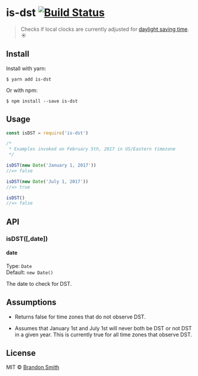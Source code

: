 # is-dst [![Build Status](https://travis-ci.org/brandon93s/is-dst.svg?branch=master)](https://travis-ci.org/brandon93s/is-dst)

> Checks if local clocks are currently adjusted for [daylight saving time](https://en.wikipedia.org/wiki/Daylight_saving_time "Daylight Saving Time").  :sunny:


## Install

Install with yarn:
```shell
$ yarn add is-dst
```
Or with npm:
```shell
$ npm install --save is-dst
```

## Usage

```js
const isDST = require('is-dst')

/*
 * Examples invoked on February 5th, 2017 in US/Eastern timezone
 */

isDST(new Date('January 1, 2017'))
//=> false

isDST(new Date('July 1, 2017'))
//=> true

isDST()
//=> false
```

## API

### isDST([,date])

#### date

Type: `Date`<br>
Default: `new Date()`

The date to check for DST.


## Assumptions

- Returns false for time zones that do not observe DST.

- Assumes that January 1st and July 1st will never both be DST or not DST in a given year. This is currently true for all time zones that observe DST.

## License

MIT © [Brandon Smith](https://github.com/brandon93s)
